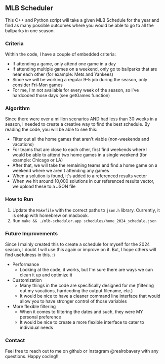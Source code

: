 ## MLB Scheduler

This C++ and Python script will take a given MLB Schedule for the year and find as many possible outcomes where you would be able to go to all the ballparks in one season.

### Criteria

Within the code, I have a couple of embedded criteria:

- If attending a game, only attend one game in a day
- If attending multiple games on a weekend, only go to ballparks that are near each other (for example: Mets and Yankees)
- Since we will be working a regular 9-5 job during the season, only consider Fri-Mon games
- For me, I'm not available for every week of the season, so I've hardcoded those days (see getGames function)

### Algorithm

Since there were over a million scenarios AND had less than 30 weeks in a season, I needed to create a creative way to find the best schedule. By reading the code, you will be able to see this:

- Filter out all the home games that aren't viable (non-weekends and vacations)
- For teams that are close to each other, first find weekends where I would be able to attend two home games in a single weekend (for example: Chicago or LA)
- After that, we will take the remaining teams and find a home game on a weekend where we aren't attending any games
- When a solution is found, it's added to a referenced results vector
- When we hit around 10,000 solutions in our referenced results vector, we upload these to a JSON file

### How to Run

1. Update the `Makefile` with the correct paths to `json.h` library. Currently, it is setup with homebrew on macbook.
2. Run `make && ./mlb-scheduler.app schedules/home_2024_schedule.json`

### Future Improvements

Since I mainly created this to create a schedule for myself for the 2024 season, I doubt I will use this again or improve on it. But, I hope others will find usefulness in this. :)

- Performance
  - Looking at the code, it works, but I'm sure there are ways we can clean it up and optimize it
- Customization
  - Many things in the code are specifically designed for me (filtering out my vacations, hardcoding the output filename, etc.)
  - It would be nice to have a cleaner command line interface that would allow you to have stronger control of those variables
- More flexible filtering
  - When it comes to filtering the dates and such, they were MY personal preference
  - It would be nice to create a more flexible interface to cater to individual needs
 
### Contact

Feel free to reach out to me on github or Instagram @realrobavery with any questions. Happy coding!!
